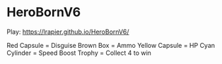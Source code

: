 # HeroBornV6
 
Play: https://lrapier.github.io/HeroBornV6/

Red Capsule = Disguise
Brown Box = Ammo
Yellow Capsule = HP
Cyan Cylinder = Speed Boost
Trophy = Collect 4 to win
